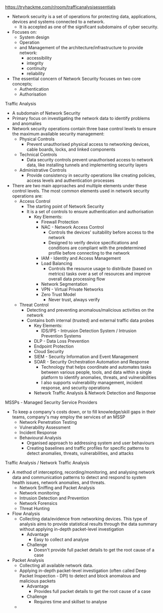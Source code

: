 https://tryhackme.com/r/room/trafficanalysisessentials

- Network security is a set of operations for protecting data, applications, devices and systems connected to a network.
	- It is accepted as one of the significant subdomains of cyber security.
- Focuses on:
	- System design
	- Operation
	- and Management of the architecture/infrastructure to provide network:
		- accessibility
		- integrity
		- continuity
		- reliability
- The essential concern of Network Security focuses on two core concepts;
	- Authentication
	- Authorisation

Traffic Analysis
- A subdomain of Network Security
- Primary focus on investigating the network data to identify problems and anomalies
- Network security operations contain three base control levels to ensure the maximum available security management:
	- Physical Controls
		- Prevent unauthorised physical access to networking devices, cable boards, locks, and linked components
	- Technical Controls
		- Data security controls prevent unauthorised access to network data, like installing tunnels and implementing security layers
	- Administrative Controls
		- Provide consistency in security operations like creating policies, access levels and authentication processes
- There are two main approaches and multiple elements under these control levels. The most common elements used in network security operations are:
	- Access Control
		- The starting point of Network Security
		- It is a set of controls to ensure authentication and authorisation
			- Key Elements:
				- Firewall Protection
				- NAC - Network Access Control
					- Controls the devices' suitability before access to the network
					- Designed to verify device specifications and conditions are compliant with the predetermined profile before connecting to the network
				- IAM - Identity and Access Management
				- Load Balancing
					- Controls the resource usage to distribute (based on metrics) tasks over a set of resources and improve overall data processing flow
				- Network Segmentation
				- VPN - Virtual Private Networks
				- Zero Trust Model
					- Never trust, always verify
	- Threat Control
		- Detecting and preventing anomalous/malicious activities on the network
		- Contains both internal (trusted) and external traffic data probes
			- Key Elements:
				- IDS/IPS - Intrusion Detection System / Intrusion Prevention Systems
			- DLP - Data Loss Prevention
			- Endpoint Protection
			- Cloud Security
			- SIEM - Security Information and Event Management
			- SOAR - Security Orchestration Automation and Response
				- Technology that helps coordinate and automates tasks between various people, tools, and data within a single platform to identify anomalies, threats, and vulnerabilities
				- I also supports vulnerability management, incident response, and security operations
			- Network Traffic Analysis & Network Detection and Response

MSSPs - Managed Security Service Providers
- To keep a company's costs down, or to fill knowledge/skill gaps in their teams, company's may employ the services of an MSSP
	- Network Penetration Testing
	- Vulnerability Assessment
	- Incident Response
	- Behavioural Analysis
		- Organised approach to addressing system and user behaviours
		- Creating baselines and traffic profiles for specific patterns to detect anomalies, threats, vulnerabilities, and attacks

Traffic Analysis / Network Traffic Analysis
- A method of intercepting, recording/monitoring, and analysing network data and communication patterns to detect and respond to system health issues, network anomalies, and threats. 
	- Network Sniffing and Packet Analysis
	- Network monitoring
	- Intrusion Detection and Prevention
	- Network Forensics
	- Threat Hunting
- Flow Analysis
	- Collecting data/evidence from networking devices. This type of analysis aims to provide statistical results through the data summary without applying in-depth packet-level investigation
		- Advantage
			- Easy to collect and analyse
		- Challenge
			- Doesn't provide full packet details to get the root cause of a case
- Packet Analysis
	- Collecting all available network data. 
	- Applying in-depth packet-level investigation (often called Deep Packet Inspection - DPI) to detect and block anomalous and malicious packets
		- Advantage
			- Provides full packet details to get the root cause of a case
		- Challenge
			- Requires time and skillset to analyse
	- 